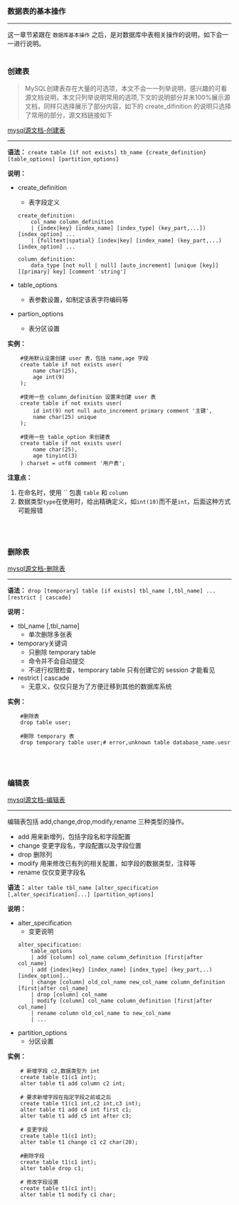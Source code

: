 ### 数据表的基本操作

<hr>

这一章节紧跟在 `数据库基本操作` 之后，是对数据库中表相关操作的说明，如下会一一进行说明。
<br>
<br>

### 创建表

> MySQL创建表存在大量的可选项，本文不会一一列举说明，感兴趣的可看源文档说明，本文只列举说明常用的选项,下文的说明部分并未100%展示源文档，同样只选择展示了部分内容，如下的 create_difinition 的说明只选择了常用的部分，源文档链接如下

[mysql源文档-创建表](https://dev.mysql.com/doc/refman/8.0/en/create-table.html)
<hr>

**语法：**
`create table [if not exists] tb_name {create_definition} [table_options] [partition_options]`

**说明：**
* create_definition
    *   表字段定义
    ```
    create_definition:
        col_name column_definition
        | {index|key} [index_name] [index_type] (key_part,...]) [index_option] ...
        | {fulltext|spatial} [index|key] [index_name] (key_part,...) [index_option] ...

    column_definition:
        data_type [not null | null] [auto_increment] [unique [key]] [[primary] key] [comment 'string']
    ```
* table_options
    * 表参数设置，如制定该表字符编码等
    
* partion_options
    * 表分区设置

**实例：**
```
    #使用默认设置创建 user 表，包括 name,age 字段
    create table if not exists user(
        name char(25),
        age int(9)
    );

    #使用一些 column_definition 设置来创建 user 表
    create table if not exists user(
        id int(9) not null auto_increment primary comment '主键',
        name char(25) unique
    );

    #使用一些 table_option 来创建表
    create table if not exists user(
        name char(25),
        age tinyint(3)
    ) charset = utf8 comment '用户表';
```

**注意点：**
1. 在命名时，使用 \`\` 包裹 `table` 和 `column`
2. 数据类型`type`在使用时，给出精确定义，如`int(10)`而不是`int`，后面这种方式可能报错

<br>
<br>

### 删除表

[mysql源文档-删除表](https://dev.mysql.com/doc/refman/8.0/en/drop-table.html)
<hr>

**语法：**
`drop [temporary] table [if exists] tbl_name [,tbl_name] ... [restrict | cascade]`

**说明：**
* tbl_name [,tbl_name]
    * 单次删除多张表
* temporary关键词
    * 只删除 temporary table
    * 命令并不会自动提交
    * 不进行权限检查，temporary table 只有创建它的 session 才能看见
* restrict | cascade
    * 无意义，仅仅只是为了方便迁移到其他的数据库系统

**实例：**
```
    #删除表
    drop table user;

    #删除 temporary 表
    drop temporary table user;# error,unknown table database_name.uesr
```
<br>
<br>


### 编辑表

[mysql源文档-编辑表](https://dev.mysql.com/doc/refman/8.0/en/alter-table.html)
<hr>

编辑表包括 add,change,drop,modify,rename 三种类型的操作。

* add 用来新增列，包括字段名和字段配置
* change 变更字段名，字段配置以及字段位置
* drop 删除列
* modify 用来修改已有列的相关配置，如字段的数据类型，注释等
* rename 仅仅变更字段名

**语法：**
`alter table tbl_name [alter_specification [,alter_specification]...] [partition_options]`

**说明：**
* alter_specification
    * 变更说明
    ```
    alter_specification:
        table_options
        | add [column] col_name column_definition [first|after col_name]
        | add {index|key} [index_name] [index_type] (key_part,..) [index_option]..
        | change [column] old_col_name new_col_name column_definition [first|after col_name]
        | drop [column] col_name
        | modify [column] col_name column_definition [first|after col_name]
        | rename column old_col_name to new_col_name
        | ...
    ```
* partition_options
    * 分区设置

**实例：**
```
    # 新增字段 c2,数据类型为 int
    create table t1(c1 int);
    alter table t1 add column c2 int;

    # 要求新增字段在指定字段之前或之后
    create table t1(c1 int,c2 int,c3 int);
    alter table t1 add c4 int first c1;
    alter table t1 add c5 int after c3;

    # 变更字段
    create table t1(c1 int);
    alter table t1 change c1 c2 char(20);

    #删除字段
    create table t1(c1 int);
    alter table drop c1;

    # 修改字段设置
    create table t1(c1 int);
    alter table t1 modify c1 char;
```